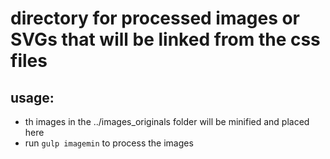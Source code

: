 # directory for processed images or SVGs that will be linked from the css files

## usage:
* th images in the ../images_originals folder will be minified and placed here
* run `gulp imagemin` to process the images
